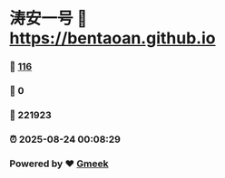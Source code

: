 # 涛安一号 :link: https://bentaoan.github.io 
### :page_facing_up: [116](https://bentaoan.github.io/tag.html) 
### :speech_balloon: 0 
### :hibiscus: 221923 
### :alarm_clock: 2025-08-24 00:08:29 
### Powered by :heart: [Gmeek](https://github.com/Meekdai/Gmeek)
